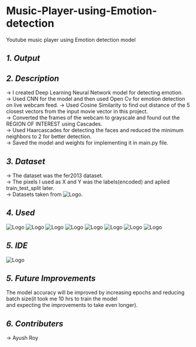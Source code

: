 # Music-Player-using-Emotion-detection
Youtube music player using Emotion detection model
## *1. Output*


## *2. Description*
  -> I created Deep Learning Neural Network model for detecting emotion.<br/> 
  -> Used CNN for the model and then used Open Cv for emotion detection on live webcam feed.
  -> Used Cosine Similarity to find out distance of the 5 closest vectors from the input movie vector in this project.<br/>
  -> Converted the frames of the webcam to grayscale and found out the REGION OF INTEREST using Cascades.<br/>
  -> Used Haarcascades for detecting the faces and reduced the minimum neighbors to 2 for better detection.<br/>
  -> Saved the model and weights for implementing it in main.py file.<br/>
 ## *3. Dataset*
  -> The dataset was the fer2013 dataset.<br/>
  -> The pixels I used as X and Y was the labels(encoded) and aplied train_test_split later.<br/>
  -> Datasets taken from ![Logo](https://img.shields.io/badge/Kaggle-20BEFF?style=for-the-badge&logo=Kaggle&logoColor=white).<br/>
 ## *4. Used*
 ![Logo](https://img.shields.io/badge/Python-FFD43B?style=for-the-badge&logo=python&logoColor=darkgreen)
 ![Logo](https://img.shields.io/badge/Pandas-2C2D72?style=for-the-badge&logo=pandas&logoColor=white)
 ![Logo](https://img.shields.io/badge/Numpy-777BB4?style=for-the-badge&logo=numpy&logoColor=white)
 ![Logo](https://img.shields.io/badge/json-5E5C5C?style=for-the-badge&logo=json&logoColor=white)
 ![Logo](https://img.shields.io/badge/Jupyter-F37626.svg?&style=for-the-badge&logo=Jupyter&logoColor=white)
 ![Logo](https://img.shields.io/badge/SciPy-654FF0?style=for-the-badge&logo=SciPy&logoColor=white)
 ![Logo](https://img.shields.io/badge/OpenCV-27338e?style=for-the-badge&logo=OpenCV&logoColor=white)
 ![Logo](https://img.shields.io/badge/Keras-D00000?style=for-the-badge&logo=Keras&logoColor=white)
 ## *5. IDE*
 ![Logo](https://img.shields.io/badge/Visual_Studio-5C2D91?style=for-the-badge&logo=visual%20studio&logoColor=white)
 ## *5. Future Improvements*
 The model accuracy will be improved by increasing epochs and reducing batch size(it took me 10 hrs to train the model<br/>
 and expecting the improvements to take even longer).
 ## *6. Contributers*
  -> Ayush Roy<br/>
